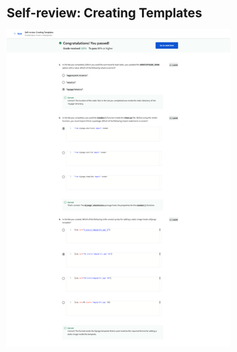 # Self-review: Creating Templates

![screencapture-coursera-org-learn-django-web-framework-quiz-pIbOT-self-review-creating-templates-view-attempt-2023-02-12-10_39_19.png](Self-review%20Creating%20Templates%20e4f3afc2ffbb447d9c0b8113918edcf2/screencapture-coursera-org-learn-django-web-framework-quiz-pIbOT-self-review-creating-templates-view-attempt-2023-02-12-10_39_19.png)